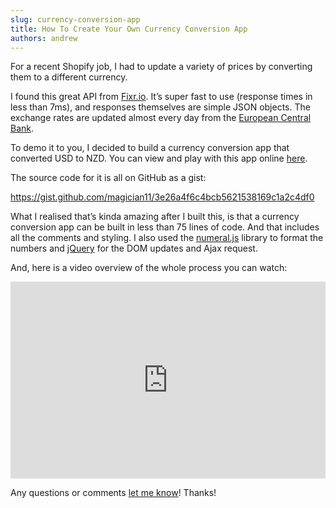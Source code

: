```yaml
---
slug: currency-conversion-app
title: How To Create Your Own Currency Conversion App
authors: andrew
---
```


For a recent Shopify job, I had to update a variety of prices by converting them to a different currency.

I found this great API from [Fixr.io](http://fixer.io/). It’s super fast to use (response times in less than 7ms), and responses themselves are simple JSON objects. The exchange rates are updated almost every day from the [European Central Bank](http://www.ecb.europa.eu/stats/exchange/eurofxref/html/index.en.html).

<!--truncate-->

To demo it to you, I decided to build a currency conversion app that converted USD to NZD. You can view and play with this app online [here](https://apps.golightlyplus.com/currency-conversion/).

The source code for it is all on GitHub as a gist:

https://gist.github.com/magician11/3e26a4f6c4bcb5621538169c1a2c4df0

What I realised that’s kinda amazing after I built this, is that a currency conversion app can be built in less than 75 lines of code. And that includes all the comments and styling. I also used the [numeral.js](http://numeraljs.com/) library to format the numbers and [jQuery](https://jquery.com/) for the DOM updates and Ajax request.

And, here is a video overview of the whole process you can watch:

<iframe width="100%" height="315" src="https://www.youtube.com/embed/wfrztPhxsTc" title="YouTube video player" frameborder="0" allow="accelerometer; autoplay; clipboard-write; encrypted-media; gyroscope; picture-in-picture" allowfullscreen></iframe>

Any questions or comments [let me know](/contact)! Thanks!
